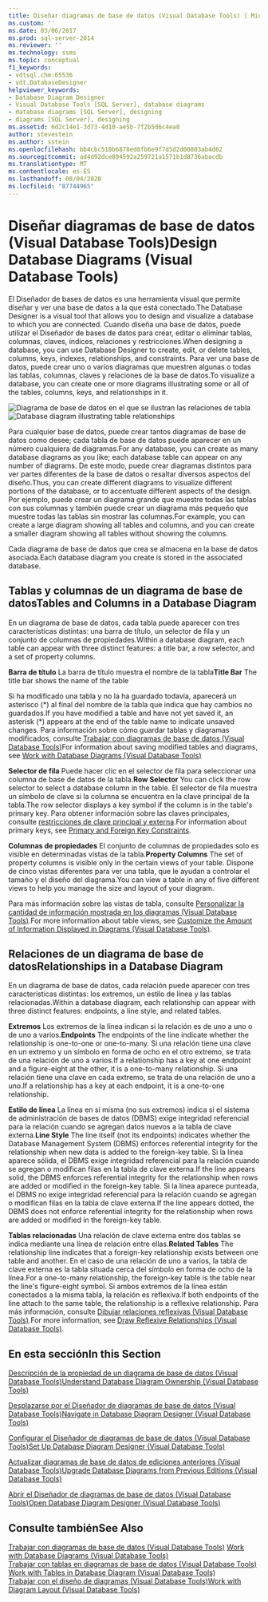 ```yaml
---
title: Diseñar diagramas de base de datos (Visual Database Tools) | Microsoft Docs
ms.custom: ''
ms.date: 03/06/2017
ms.prod: sql-server-2014
ms.reviewer: ''
ms.technology: ssms
ms.topic: conceptual
f1_keywords:
- vdtsql.chm:65536
- vdt.DatabaseDesigner
helpviewer_keywords:
- Database Diagram Designer
- Visual Database Tools [SQL Server], database diagrams
- database diagrams [SQL Server], designing
- diagrams [SQL Server], designing
ms.assetid: 6d2c14e1-3d73-4d10-ae5b-7f2b5d6c4ea8
author: stevestein
ms.author: sstein
ms.openlocfilehash: bb4cbc518b6878ed8fb6e9f7d5d2d00803ab4d62
ms.sourcegitcommit: ad4d92dce894592a259721a1571b1d8736abacdb
ms.translationtype: MT
ms.contentlocale: es-ES
ms.lasthandoff: 08/04/2020
ms.locfileid: "87744965"
---
```

# <a name="design-database-diagrams-visual-database-tools"></a><span data-ttu-id="391b7-102">Diseñar diagramas de base de datos (Visual Database Tools)</span><span class="sxs-lookup"><span data-stu-id="391b7-102">Design Database Diagrams (Visual Database Tools)</span></span>
  <span data-ttu-id="391b7-103">El Diseñador de bases de datos es una herramienta visual que permite diseñar y ver una base de datos a la que está conectado.</span><span class="sxs-lookup"><span data-stu-id="391b7-103">The Database Designer is a visual tool that allows you to design and visualize a database to which you are connected.</span></span> <span data-ttu-id="391b7-104">Cuando diseña una base de datos, puede utilizar el Diseñador de bases de datos para crear, editar o eliminar tablas, columnas, claves, índices, relaciones y restricciones.</span><span class="sxs-lookup"><span data-stu-id="391b7-104">When designing a database, you can use Database Designer to create, edit, or delete tables, columns, keys, indexes, relationships, and constraints.</span></span> <span data-ttu-id="391b7-105">Para ver una base de datos, puede crear uno o varios diagramas que muestren algunas o todas las tablas, columnas, claves y relaciones de la base de datos.</span><span class="sxs-lookup"><span data-stu-id="391b7-105">To visualize a database, you can create one or more diagrams illustrating some or all of the tables, columns, keys, and relationships in it.</span></span>  
  
 <span data-ttu-id="391b7-106">![Diagrama de base de datos en el que se ilustran las relaciones de tabla](../../database-engine/media//dv3w7c1.gif "Diagrama de base de datos en el que se ilustran las relaciones de tabla")</span><span class="sxs-lookup"><span data-stu-id="391b7-106">![Database diagram illustrating table relationships](../../database-engine/media//dv3w7c1.gif "Database diagram illustrating table relationships")</span></span>  
  
 <span data-ttu-id="391b7-107">Para cualquier base de datos, puede crear tantos diagramas de base de datos como desee; cada tabla de base de datos puede aparecer en un número cualquiera de diagramas.</span><span class="sxs-lookup"><span data-stu-id="391b7-107">For any database, you can create as many database diagrams as you like; each database table can appear on any number of diagrams.</span></span> <span data-ttu-id="391b7-108">De este modo, puede crear diagramas distintos para ver partes diferentes de la base de datos o resaltar diversos aspectos del diseño.</span><span class="sxs-lookup"><span data-stu-id="391b7-108">Thus, you can create different diagrams to visualize different portions of the database, or to accentuate different aspects of the design.</span></span> <span data-ttu-id="391b7-109">Por ejemplo, puede crear un diagrama grande que muestre todas las tablas con sus columnas y también puede crear un diagrama más pequeño que muestre todas las tablas sin mostrar las columnas.</span><span class="sxs-lookup"><span data-stu-id="391b7-109">For example, you can create a large diagram showing all tables and columns, and you can create a smaller diagram showing all tables without showing the columns.</span></span>  
  
 <span data-ttu-id="391b7-110">Cada diagrama de base de datos que crea se almacena en la base de datos asociada.</span><span class="sxs-lookup"><span data-stu-id="391b7-110">Each database diagram you create is stored in the associated database.</span></span>  
  
## <a name="tables-and-columns-in-a-database-diagram"></a><span data-ttu-id="391b7-111">Tablas y columnas de un diagrama de base de datos</span><span class="sxs-lookup"><span data-stu-id="391b7-111">Tables and Columns in a Database Diagram</span></span>  
 <span data-ttu-id="391b7-112">En un diagrama de base de datos, cada tabla puede aparecer con tres características distintas: una barra de título, un selector de fila y un conjunto de columnas de propiedades.</span><span class="sxs-lookup"><span data-stu-id="391b7-112">Within a database diagram, each table can appear with three distinct features: a title bar, a row selector, and a set of property columns.</span></span>  
  
 <span data-ttu-id="391b7-113">**Barra de título** La barra de título muestra el nombre de la tabla</span><span class="sxs-lookup"><span data-stu-id="391b7-113">**Title Bar** The title bar shows the name of the table</span></span>  
  
 <span data-ttu-id="391b7-114">Si ha modificado una tabla y no la ha guardado todavía, aparecerá un asterisco (\*) al final del nombre de la tabla que indica que hay cambios no guardados.</span><span class="sxs-lookup"><span data-stu-id="391b7-114">If you have modified a table and have not yet saved it, an asterisk (\*) appears at the end of the table name to indicate unsaved changes.</span></span> <span data-ttu-id="391b7-115">Para información sobre cómo guardar tablas y diagramas modificados, consulte [Trabajar con diagramas de base de datos &#40;Visual Database Tools&#41;](visual-database-tools.md)</span><span class="sxs-lookup"><span data-stu-id="391b7-115">For information about saving modified tables and diagrams, see [Work with Database Diagrams &#40;Visual Database Tools&#41;](visual-database-tools.md)</span></span>  
  
 <span data-ttu-id="391b7-116">**Selector de fila** Puede hacer clic en el selector de fila para seleccionar una columna de base de datos de la tabla.</span><span class="sxs-lookup"><span data-stu-id="391b7-116">**Row Selector** You can click the row selector to select a database column in the table.</span></span> <span data-ttu-id="391b7-117">El selector de fila muestra un símbolo de clave si la columna se encuentra en la clave principal de la tabla.</span><span class="sxs-lookup"><span data-stu-id="391b7-117">The row selector displays a key symbol if the column is in the table's primary key.</span></span> <span data-ttu-id="391b7-118">Para obtener información sobre las claves principales, consulte [restricciones de clave principal y externa](../../relational-databases/tables/primary-and-foreign-key-constraints.md).</span><span class="sxs-lookup"><span data-stu-id="391b7-118">For information about primary keys, see [Primary and Foreign Key Constraints](../../relational-databases/tables/primary-and-foreign-key-constraints.md).</span></span>  
  
 <span data-ttu-id="391b7-119">**Columnas de propiedades** El conjunto de columnas de propiedades solo es visible en determinadas vistas de la tabla.</span><span class="sxs-lookup"><span data-stu-id="391b7-119">**Property Columns** The set of property columns is visible only in the certain views of your table.</span></span> <span data-ttu-id="391b7-120">Dispone de cinco vistas diferentes para ver una tabla, que le ayudan a controlar el tamaño y el diseño del diagrama.</span><span class="sxs-lookup"><span data-stu-id="391b7-120">You can view a table in any of five different views to help you manage the size and layout of your diagram.</span></span>  
  
 <span data-ttu-id="391b7-121">Para más información sobre las vistas de tabla, consulte [Personalizar la cantidad de información mostrada en los diagramas &#40;Visual Database Tools&#41;](customize-the-amount-of-information-displayed-in-diagrams-visual-database-tools.md).</span><span class="sxs-lookup"><span data-stu-id="391b7-121">For more information about table views, see [Customize the Amount of Information Displayed in Diagrams &#40;Visual Database Tools&#41;](customize-the-amount-of-information-displayed-in-diagrams-visual-database-tools.md).</span></span>  
  
## <a name="relationships-in-a-database-diagram"></a><span data-ttu-id="391b7-122">Relaciones de un diagrama de base de datos</span><span class="sxs-lookup"><span data-stu-id="391b7-122">Relationships in a Database Diagram</span></span>  
 <span data-ttu-id="391b7-123">En un diagrama de base de datos, cada relación puede aparecer con tres características distintas: los extremos, un estilo de línea y las tablas relacionadas.</span><span class="sxs-lookup"><span data-stu-id="391b7-123">Within a database diagram, each relationship can appear with three distinct features: endpoints, a line style, and related tables.</span></span>  
  
 <span data-ttu-id="391b7-124">**Extremos** Los extremos de la línea indican si la relación es de uno a uno o de uno a varios.</span><span class="sxs-lookup"><span data-stu-id="391b7-124">**Endpoints** The endpoints of the line indicate whether the relationship is one-to-one or one-to-many.</span></span> <span data-ttu-id="391b7-125">Si una relación tiene una clave en un extremo y un símbolo en forma de ocho en el otro extremo, se trata de una relación de uno a varios.</span><span class="sxs-lookup"><span data-stu-id="391b7-125">If a relationship has a key at one endpoint and a figure-eight at the other, it is a one-to-many relationship.</span></span> <span data-ttu-id="391b7-126">Si una relación tiene una clave en cada extremo, se trata de una relación de uno a uno.</span><span class="sxs-lookup"><span data-stu-id="391b7-126">If a relationship has a key at each endpoint, it is a one-to-one relationship.</span></span>  
  
 <span data-ttu-id="391b7-127">**Estilo de línea** La línea en sí misma (no sus extremos) indica si el sistema de administración de bases de datos (DBMS) exige integridad referencial para la relación cuando se agregan datos nuevos a la tabla de clave externa.</span><span class="sxs-lookup"><span data-stu-id="391b7-127">**Line Style** The line itself (not its endpoints) indicates whether the Database Management System (DBMS) enforces referential integrity for the relationship when new data is added to the foreign-key table.</span></span> <span data-ttu-id="391b7-128">Si la línea aparece sólida, el DBMS exige integridad referencial para la relación cuando se agregan o modifican filas en la tabla de clave externa.</span><span class="sxs-lookup"><span data-stu-id="391b7-128">If the line appears solid, the DBMS enforces referential integrity for the relationship when rows are added or modified in the foreign-key table.</span></span> <span data-ttu-id="391b7-129">Si la línea aparece punteada, el DBMS no exige integridad referencial para la relación cuando se agregan o modifican filas en la tabla de clave externa.</span><span class="sxs-lookup"><span data-stu-id="391b7-129">If the line appears dotted, the DBMS does not enforce referential integrity for the relationship when rows are added or modified in the foreign-key table.</span></span>  
  
 <span data-ttu-id="391b7-130">**Tablas relacionadas** Una relación de clave externa entre dos tablas se indica mediante una línea de relación entre ellas.</span><span class="sxs-lookup"><span data-stu-id="391b7-130">**Related Tables** The relationship line indicates that a foreign-key relationship exists between one table and another.</span></span> <span data-ttu-id="391b7-131">En el caso de una relación de uno a varios, la tabla de clave externa es la tabla situada cerca del símbolo en forma de ocho de la línea.</span><span class="sxs-lookup"><span data-stu-id="391b7-131">For a one-to-many relationship, the foreign-key table is the table near the line's figure-eight symbol.</span></span> <span data-ttu-id="391b7-132">Si ambos extremos de la línea están conectados a la misma tabla, la relación es reflexiva.</span><span class="sxs-lookup"><span data-stu-id="391b7-132">If both endpoints of the line attach to the same table, the relationship is a reflexive relationship.</span></span> <span data-ttu-id="391b7-133">Para más información, consulte [Dibujar relaciones reflexivas &#40;Visual Database Tools&#41;](draw-reflexive-relationships-visual-database-tools.md).</span><span class="sxs-lookup"><span data-stu-id="391b7-133">For more information, see [Draw Reflexive Relationships &#40;Visual Database Tools&#41;](draw-reflexive-relationships-visual-database-tools.md).</span></span>  
  
## <a name="in-this-section"></a><span data-ttu-id="391b7-134">En esta sección</span><span class="sxs-lookup"><span data-stu-id="391b7-134">In this Section</span></span>  
 [<span data-ttu-id="391b7-135">Descripción de la propiedad de un diagrama de base de datos &#40;Visual Database Tools&#41;</span><span class="sxs-lookup"><span data-stu-id="391b7-135">Understand Database Diagram Ownership &#40;Visual Database Tools&#41;</span></span>](understand-database-diagram-ownership-visual-database-tools.md)  
  
 [<span data-ttu-id="391b7-136">Desplazarse por el Diseñador de diagramas de base de datos &#40;Visual Database Tools&#41;</span><span class="sxs-lookup"><span data-stu-id="391b7-136">Navigate in Database Diagram Designer &#40;Visual Database Tools&#41;</span></span>](navigate-in-database-diagram-designer-visual-database-tools.md)  
  
 [<span data-ttu-id="391b7-137">Configurar el Diseñador de diagramas de base de datos &#40;Visual Database Tools&#41;</span><span class="sxs-lookup"><span data-stu-id="391b7-137">Set Up Database Diagram Designer &#40;Visual Database Tools&#41;</span></span>](set-up-database-diagram-designer-visual-database-tools.md)  
  
 [<span data-ttu-id="391b7-138">Actualizar diagramas de base de datos de ediciones anteriores &#40;Visual Database Tools&#41;</span><span class="sxs-lookup"><span data-stu-id="391b7-138">Upgrade Database Diagrams from Previous Editions &#40;Visual Database Tools&#41;</span></span>](upgrade-database-diagrams-from-previous-editions-visual-database-tools.md)  
  
 [<span data-ttu-id="391b7-139">Abrir el Diseñador de diagramas de base de datos &#40;Visual Database Tools&#41;</span><span class="sxs-lookup"><span data-stu-id="391b7-139">Open Database Diagram Designer &#40;Visual Database Tools&#41;</span></span>](open-database-diagram-designer-visual-database-tools.md)  
  
## <a name="see-also"></a><span data-ttu-id="391b7-140">Consulte también</span><span class="sxs-lookup"><span data-stu-id="391b7-140">See Also</span></span>  
 <span data-ttu-id="391b7-141">[Trabajar con diagramas de base de datos &#40;Visual Database Tools&#41;](visual-database-tools.md) </span><span class="sxs-lookup"><span data-stu-id="391b7-141">[Work with Database Diagrams &#40;Visual Database Tools&#41;](visual-database-tools.md) </span></span>  
 <span data-ttu-id="391b7-142">[Trabajar con tablas en diagramas de base de datos &#40;Visual Database Tools&#41;](work-with-tables-in-database-diagram-visual-database-tools.md) </span><span class="sxs-lookup"><span data-stu-id="391b7-142">[Work with Tables in Database Diagram &#40;Visual Database Tools&#41;](work-with-tables-in-database-diagram-visual-database-tools.md) </span></span>  
 [<span data-ttu-id="391b7-143">Trabajar con el diseño de diagramas &#40;Visual Database Tools&#41;</span><span class="sxs-lookup"><span data-stu-id="391b7-143">Work with Diagram Layout &#40;Visual Database Tools&#41;</span></span>](work-with-diagram-layout-visual-database-tools.md)  
  
  
